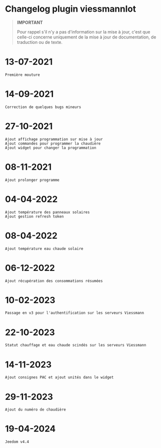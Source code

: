 # Changelog plugin viessmannIot

>**IMPORTANT**
>
>Pour rappel s'il n'y a pas d'information sur la mise à jour, c'est que celle-ci concerne uniquement de la mise à jour de documentation, de traduction ou de texte.

# 13-07-2021

    Première mouture

# 14-09-2021

    Correction de quelques bugs mineurs

# 27-10-2021

    Ajout affichage programmation sur mise à jour
    Ajout commandes pour programmer la chaudière
    Ajout widget pour changer la programmation

# 08-11-2021

    Ajout prolonger programme

# 04-04-2022

    Ajout température des panneaux solaires
    Ajout gestion refresh token

# 08-04-2022

    Ajout température eau chaude solaire

# 06-12-2022

    Ajout récupération des consommations résumées

# 10-02-2023

    Passage en v3 pour l'authentification sur les serveurs Viessmann

# 22-10-2023

    Statut chauffage et eau chaude scindés sur les serveurs Viessmann

# 14-11-2023

    Ajout consignes PAC et ajout unités dans le widget

# 29-11-2023

    Ajout du numéro de chaudière

# 19-04-2024

    Jeedom v4.4



